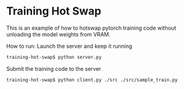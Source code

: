 # Training Hot Swap

This is an example of how to hotswap pytorch training code without unloading the model weights from VRAM. 

How to run:
Launch the server and keep it running
```bash
training-hot-swap$ python server.py 
```
Submit the training code to the server
```bash
training-hot-swap$ python client.py ./src ./src/sample_train.py
```